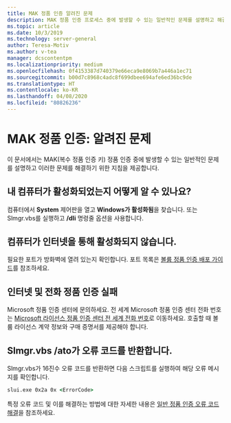 ```yaml
---
title: MAK 정품 인증 알려진 문제
description: MAK 정품 인증 프로세스 중에 발생할 수 있는 일반적인 문제를 설명하고 해결 방법 및 지침을 제공합니다.
ms.topic: article
ms.date: 10/3/2019
ms.technology: server-general
author: Teresa-Motiv
ms.author: v-tea
manager: dcscontentpm
ms.localizationpriority: medium
ms.openlocfilehash: 0f4153387d740379e66eca9e8069b7a446a1ec71
ms.sourcegitcommit: b00d7c8968c4adc8f699dbee694afe6ed36bc9de
ms.translationtype: HT
ms.contentlocale: ko-KR
ms.lasthandoff: 04/08/2020
ms.locfileid: "80826236"
---
```

# <a name="mak-activation-known-issues"></a>MAK 정품 인증: 알려진 문제

이 문서에서는 MAK(복수 정품 인증 키) 정품 인증 중에 발생할 수 있는 일반적인 문제를 설명하고 이러한 문제를 해결하기 위한 지침을 제공합니다.

## <a name="how-can-i-tell-whether-my-computer-is-activated"></a>내 컴퓨터가 활성화되었는지 어떻게 알 수 있나요?

컴퓨터에서 **System** 제어판을 열고 **Windows가 활성화됨**을 찾습니다. 또는 Slmgr.vbs를 실행하고 **/dli** 명령줄 옵션을 사용합니다.

## <a name="the-computer-does-not-activate-over-the-internet"></a>컴퓨터가 인터넷을 통해 활성화되지 않습니다.

필요한 포트가 방화벽에 열려 있는지 확인합니다. 포트 목록은 [볼륨 정품 인증 배포 가이드](https://go.microsoft.com/fwlink/?linkid=150083)를 참조하세요.

## <a name="internet-and-telephone-activation-fail"></a>인터넷 및 전화 정품 인증 실패

Microsoft 정품 인증 센터에 문의하세요. 전 세계 Microsoft 정품 인증 센터 전화 번호는 [Microsoft 라이선스 정품 인증 센터 전 세계 전화 번호](https://www.microsoft.com/Licensing/existing-customer/activation-centers)로 이동하세요. 호출할 때 볼륨 라이선스 계약 정보와 구매 증명서를 제공해야 합니다.

## <a name="slmgrvbs-ato-returns-an-error-code"></a>Slmgr.vbs /ato가 오류 코드를 반환합니다.

Slmgr.vbs가 16진수 오류 코드를 반환하면 다음 스크립트를 실행하여 해당 오류 메시지를 확인합니다.

```cmd
slui.exe 0x2a 0x <ErrorCode>
```

특정 오류 코드 및 이를 해결하는 방법에 대한 자세한 내용은 [일반 정품 인증 오류 코드 해결](activation-error-codes.md)을 참조하세요.
